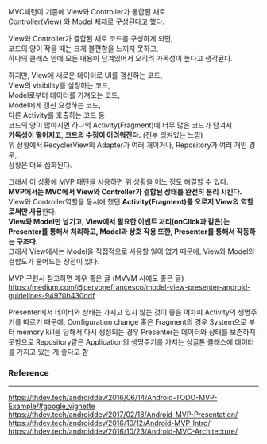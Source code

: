 MVC패턴이 기존에 View와 Controller가 통합된 채로  
Controller(View) 와 Model 체제로 구성된다고 했다.  

View와 Controller가 결합된 채로 코드를 구성하게 되면,  
코드의 양이 작을 때는 크게 불편함을 느끼지 못하고,  
하나의 클래스 안에 모든 내용이 담겨있어서 오히려 가독성이 높다고 생각된다.  

하지만, View에 새로운 데이터로 UI를 갱신하는 코드,  
View의 visibility를 설정하는 코드,  
Model로부터 데이터를 가져오는  코드,  
Model에게 갱신 요청하는 코드,  
다른 Activity를 호출하는 코드 등  
코드의 양이 많아지면 하나의 Activity(Fragment)에 너무 많은 코드가 담겨서   
**가독성이 떨어지고, 코드의 수정이 어려워진다.** (전부 엉켜있는 느낌)  
위 상황에서 RecyclerView의 Adapter가 여러 개이거나, Repository가 여러 개인 경우,  
상황은 더욱 심화된다.  

그래서 이 상황에 MVP 패턴을 사용하면 위 상황을 어느 정도 해결할 수 있다.     
**MVP에서는 MVC에서 View와 Controller가 결합된 상태를 완전히 분리 시킨다.**   
View와 Controller역할을 동시에 했던 **Activity(Fragment)를 오로지 View의 역할로써만 사용**한다.  
**View와 Model만 남기고, View에서 필요한 이벤트 처리(onClick과 같은)는 
Presenter를 통해서 처리하고, Model과 상호 작용 또한, Presenter를 통해서 작동하는 구조다.**    
그래서 View에서는 Model을 직접적으로 사용할 일이 없기 때문에, View와 Model의 결합도가 줄어드는 장점이 있다.  

MVP 구현시 참고하면 매우 좋은 글  (MVVM 시에도 좋은 글)  
https://medium.com/@cervonefrancesco/model-view-presenter-android-guidelines-94970b430ddf  

Presenter에서 데이터와 상태는 가지고 있지 않는 것이 좋음
어차피 Activity의 생명주기를 따르기 때문에, Configuration change 혹은 
Fragment의 경우 System으로 부터 memory kill을 당해서 다시 생성되는 경우 
Presenter는 데이터와 상태를 보존하지 못함으로 Repository같은 Application의 생명주기를 가지는 싱글톤 클래스에 데이터를 가지고 있는 게 좋다고 함

### Reference
***
https://thdev.tech/androiddev/2016/06/14/Android-TODO-MVP-Example/#google_vignette  
https://thdev.tech/androiddev/2017/02/18/Android-MVP-Presentation/  
https://thdev.tech/androiddev/2016/10/12/Android-MVP-Intro/  
https://thdev.tech/androiddev/2016/10/23/Android-MVC-Architecture/  